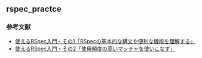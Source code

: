 ## rspec_practce

### 参考文献

* [使えるRSpec入門・その1「RSpecの基本的な構文や便利な機能を理解する」](http://qiita.com/jnchito/items/42193d066bd61c740612)
* [使えるRSpec入門・その2「使用頻度の高いマッチャを使いこなす」](http://qiita.com/jnchito/items/2e79a1abe7cd8214caa5)
